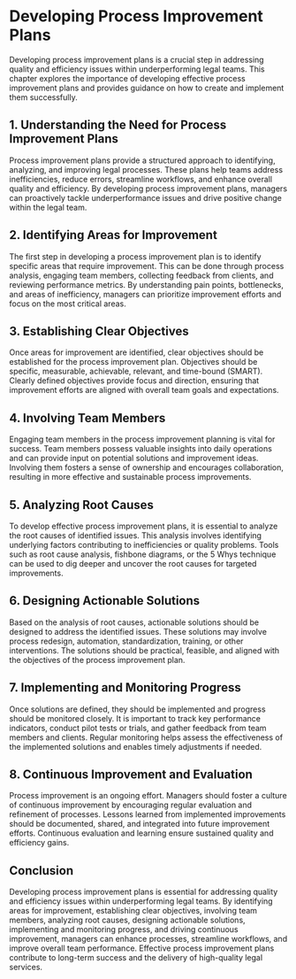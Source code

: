 # Developing Process Improvement Plans

Developing process improvement plans is a crucial step in addressing quality and efficiency issues within underperforming legal teams. This chapter explores the importance of developing effective process improvement plans and provides guidance on how to create and implement them successfully.

## 1\. Understanding the Need for Process Improvement Plans

Process improvement plans provide a structured approach to identifying, analyzing, and improving legal processes. These plans help teams address inefficiencies, reduce errors, streamline workflows, and enhance overall quality and efficiency. By developing process improvement plans, managers can proactively tackle underperformance issues and drive positive change within the legal team.

## 2\. Identifying Areas for Improvement

The first step in developing a process improvement plan is to identify specific areas that require improvement. This can be done through process analysis, engaging team members, collecting feedback from clients, and reviewing performance metrics. By understanding pain points, bottlenecks, and areas of inefficiency, managers can prioritize improvement efforts and focus on the most critical areas.

## 3\. Establishing Clear Objectives

Once areas for improvement are identified, clear objectives should be established for the process improvement plan. Objectives should be specific, measurable, achievable, relevant, and time-bound (SMART). Clearly defined objectives provide focus and direction, ensuring that improvement efforts are aligned with overall team goals and expectations.

## 4\. Involving Team Members

Engaging team members in the process improvement planning is vital for success. Team members possess valuable insights into daily operations and can provide input on potential solutions and improvement ideas. Involving them fosters a sense of ownership and encourages collaboration, resulting in more effective and sustainable process improvements.

## 5\. Analyzing Root Causes

To develop effective process improvement plans, it is essential to analyze the root causes of identified issues. This analysis involves identifying underlying factors contributing to inefficiencies or quality problems. Tools such as root cause analysis, fishbone diagrams, or the 5 Whys technique can be used to dig deeper and uncover the root causes for targeted improvements.

## 6\. Designing Actionable Solutions

Based on the analysis of root causes, actionable solutions should be designed to address the identified issues. These solutions may involve process redesign, automation, standardization, training, or other interventions. The solutions should be practical, feasible, and aligned with the objectives of the process improvement plan.

## 7\. Implementing and Monitoring Progress

Once solutions are defined, they should be implemented and progress should be monitored closely. It is important to track key performance indicators, conduct pilot tests or trials, and gather feedback from team members and clients. Regular monitoring helps assess the effectiveness of the implemented solutions and enables timely adjustments if needed.

## 8\. Continuous Improvement and Evaluation

Process improvement is an ongoing effort. Managers should foster a culture of continuous improvement by encouraging regular evaluation and refinement of processes. Lessons learned from implemented improvements should be documented, shared, and integrated into future improvement efforts. Continuous evaluation and learning ensure sustained quality and efficiency gains.

## Conclusion

Developing process improvement plans is essential for addressing quality and efficiency issues within underperforming legal teams. By identifying areas for improvement, establishing clear objectives, involving team members, analyzing root causes, designing actionable solutions, implementing and monitoring progress, and driving continuous improvement, managers can enhance processes, streamline workflows, and improve overall team performance. Effective process improvement plans contribute to long-term success and the delivery of high-quality legal services.
